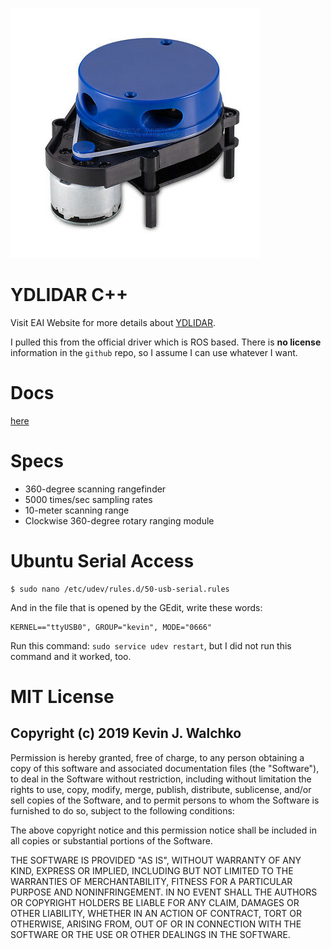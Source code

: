 ![](docs/pics/ydlidar.jpg)

# YDLIDAR C++

Visit EAI Website for more details about [YDLIDAR](http://www.ydlidar.com/).

I pulled this from the official driver which is ROS based. There is **no license**
information in the `github` repo, so I assume I can use whatever I want.

# Docs

[here](docs)

# Specs

- 360-degree scanning rangefinder
- 5000 times/sec sampling rates
- 10-meter scanning range
- Clockwise 360-degree rotary ranging module

# Ubuntu Serial Access

```
$ sudo nano /etc/udev/rules.d/50-usb-serial.rules
```

And in the file that is opened by the GEdit, write these words:

```
KERNEL=="ttyUSB0", GROUP="kevin", MODE="0666"
```

Run this command: `sudo service udev restart`, but I did not run this command
and it worked, too.

# MIT License

## Copyright (c) 2019 Kevin J. Walchko

Permission is hereby granted, free of charge, to any person obtaining a copy
of this software and associated documentation files (the "Software"), to deal
in the Software without restriction, including without limitation the rights
to use, copy, modify, merge, publish, distribute, sublicense, and/or sell
copies of the Software, and to permit persons to whom the Software is
furnished to do so, subject to the following conditions:

The above copyright notice and this permission notice shall be included in all
copies or substantial portions of the Software.

THE SOFTWARE IS PROVIDED "AS IS", WITHOUT WARRANTY OF ANY KIND, EXPRESS OR
IMPLIED, INCLUDING BUT NOT LIMITED TO THE WARRANTIES OF MERCHANTABILITY,
FITNESS FOR A PARTICULAR PURPOSE AND NONINFRINGEMENT. IN NO EVENT SHALL THE
AUTHORS OR COPYRIGHT HOLDERS BE LIABLE FOR ANY CLAIM, DAMAGES OR OTHER
LIABILITY, WHETHER IN AN ACTION OF CONTRACT, TORT OR OTHERWISE, ARISING FROM,
OUT OF OR IN CONNECTION WITH THE SOFTWARE OR THE USE OR OTHER DEALINGS IN THE
SOFTWARE.
